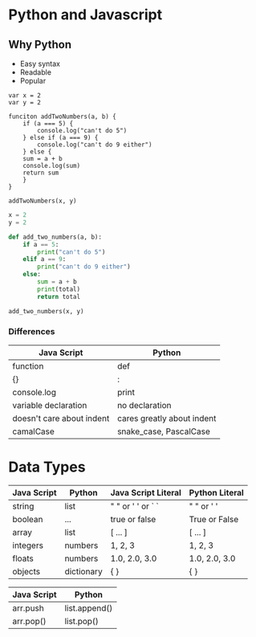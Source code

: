 # Python and Javascript

## Why Python
- Easy syntax
- Readable
- Popular


``` JS
var x = 2
var y = 2

funciton addTwoNumbers(a, b) {
    if (a === 5) {
        console.log("can't do 5")
    } else if (a === 9) {
        console.log("can't do 9 either")
    } else {
    sum = a + b
    console.log(sum)
    return sum
    }
}

addTwoNumbers(x, y)

```

``` Python
x = 2
y = 2

def add_two_numbers(a, b):
    if a == 5:
        print("can't do 5")
    elif a == 9:
        print("can't do 9 either")
    else:
        sum = a + b
        print(total)
        return total

add_two_numbers(x, y)
```


### Differences
| Java Script               | Python                     |
| -----------               | ---------------------------|
| function                  | def                        |
| {}                        | :                          |
| console.log               | print                      |
| variable declaration      | no declaration             |
| doesn't care about indent | cares greatly about indent |
| camalCase                 | snake_case, PascalCase     |


# Data Types

|Java Script | Python     | Java Script Literal | Python Literal |
| ---------- | ---------- | ------------------- | -------------- |
| string     | list       | " " or ' ' or \` \` |  " " or ' '    |
| boolean    | ...        | true or false       | True or False  |
| array      | list       | [ ... ]             | [ ... ]        |
| integers   | numbers    | 1, 2, 3             | 1, 2, 3        |
| floats     | numbers    | 1.0, 2.0, 3.0       | 1.0, 2.0, 3.0  |
| objects    | dictionary | { }                 | { }            |

|Java Script | Python        |
| ---------- | ------------- |
| arr.push   | list.append() |
| arr.pop()  | list.pop()    |